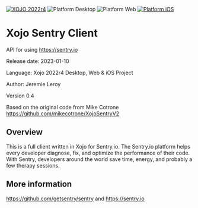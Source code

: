 [![XOJO 2022r4](https://img.shields.io/badge/XOJO-2022r4-71AF3A.svg)](https://www.xojo.com/)
![Platform Desktop](https://img.shields.io/badge/Platform-Desktop-lightgray.svg?style=flat)
![Platform Web](https://img.shields.io/badge/Platform-Web-lightgray.svg?style=flat)
[![Platform iOS](https://img.shields.io/badge/Platform-iOS-lightgray.svg?style=flat)](http://www.apple.com/ios/)

# Xojo Sentry Client
 API for using https://sentry.io

Release date: 2023-01-10

Language: Xojo 2022r4 Desktop, Web & iOS Project

Author: Jeremie Leroy

Version 0.4

Based on the original code from Mike Cotrone https://github.com/mikecotrone/XojoSentryV2


## Overview
This is a full client written in Xojo for Sentry.io. The Sentry.io platform helps every developer diagnose, fix, and optimize the performance of their code. With Sentry, developers around the world save time, energy, and probably a few therapy sessions.


## More information
https://github.com/getsentry/sentry
and
https://sentry.io
